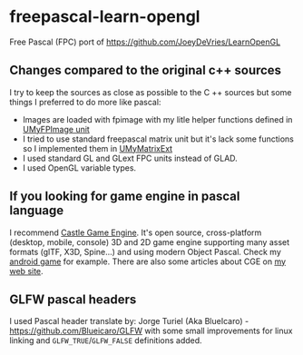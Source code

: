 # freepascal-learn-opengl
Free Pascal (FPC) port of https://github.com/JoeyDeVries/LearnOpenGL

## Changes compared to the original c++ sources

I try to keep the sources as close as possible to the C ++ sources but some things I preferred to do more like pascal:

* Images are loaded with fpimage with my litle helper functions defined in [UMyFPImage unit](https://github.com/and3md/freepascal-learn-opengl/blob/master/include/umyfpimage.pas)
* I tried to use standard freepascal matrix unit but it's lack some functions so I implemented them in [UMyMatrixExt](https://github.com/and3md/freepascal-learn-opengl/blob/master/include/umymatrixext.pas)
* I used standard GL and GLext FPC units instead of GLAD.
* I used OpenGL variable types.

## If you looking for game engine in pascal language

I recommend [Castle Game Engine](https://castle-engine.io/). It's open source, cross-platform (desktop, mobile, console) 3D and 2D game engine supporting many asset formats (glTF, X3D, Spine...) and using modern Object Pascal. Check my [android game](https://play.google.com/store/apps/details?id=com.digitalkarabela.cge.colorpick) for example. There are also some articles about CGE on [my web site](https://digitalkarabela.com/category/gamedev/castle-game-engine/).

## GLFW pascal headers
I used Pascal header translate by: Jorge Turiel (Aka BlueIcaro) - https://github.com/Blueicaro/GLFW with some small improvements for linux linking and `GLFW_TRUE`/`GLFW_FALSE` definitions added.
